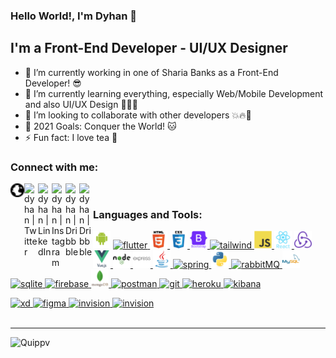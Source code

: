 ### Hello World!, I'm Dyhan 👋

## I'm a Front-End Developer - UI/UX Designer

- 🔭 I’m currently working in one of Sharia Banks as a Front-End Developer! 😎
- 🌱 I’m currently learning everything, especially Web/Mobile Development and also UI/UX Design 🤣🤣🤣
- 👯 I’m looking to collaborate with other developers 💥🔥💫
- 🥅 2021 Goals: Conquer the World! 🐱
- ⚡ Fun fact: I love tea 🍵

### Connect with me:

[<img align="left" alt="Make With MYAP" width="22px" src="https://raw.githubusercontent.com/iconic/open-iconic/master/svg/globe.svg" />](https://www.dyhancrspo.github.io "dyhancrspo")
[<img align="left" alt="dyhan | Twitter" width="22px" src="https://cdn.jsdelivr.net/npm/simple-icons@v3/icons/twitter.svg" />](https://twitter.com/dyhancrspo "@dyhancrspo")
[<img align="left" alt="dyhan | LinkedIn" width="22px" src="https://cdn.jsdelivr.net/npm/simple-icons@v3/icons/linkedin.svg" />](https://www.linkedin.com/in/dyhan-haqnas "Dyhan Haqnas Crespo")
[<img align="left" alt="dyhan | Instagram" width="22px" src="https://cdn.jsdelivr.net/npm/simple-icons@v3/icons/instagram.svg" />](https://www.instagram.com/dyhanhqns "@dyhanhqns")
[<img align="left" alt="dyhan | Dribbble" width="22px" src="https://cdn.jsdelivr.net/npm/simple-icons@v3/icons/dribbble.svg" />](https://www.dribbble.com/dyhancrspo "dyhancrspo")
[<img align="left" alt="dyhan | Dribbble" width="22px" src="https://cdn.jsdelivr.net/npm/simple-icons@v3/icons/github.svg" />](https://www.github.com/dyhancrspo "dyhancrspo")

<br />

### Languages and Tools:

<p align="left"> 
<a href="https://developer.android.com" target="_blank"> <img src="https://raw.githubusercontent.com/devicons/devicon/master/icons/android/android-original-wordmark.svg" alt="android" width="28" height="28"/></a> 
<a href="https://flutter.dev" target="_blank"> <img src="https://www.vectorlogo.zone/logos/flutterio/flutterio-icon.svg" alt="flutter" width="28" height="28"/> </a>
<a href="https://www.w3.org/html/" target="_blank"> <img src="https://raw.githubusercontent.com/devicons/devicon/master/icons/html5/html5-original-wordmark.svg" alt="html5" width="28" height="28"/> </a> 
<a href="https://www.w3.org/css/" target="_blank"> <img src="https://raw.githubusercontent.com/devicons/devicon/c7d326b6009e60442abc35fa45706d6f30ee4c8e/icons/css3/css3-original-wordmark.svg" alt="css3" width="28" height="28"/> </a> 
<a href="https://getbootstrap.com" target="_blank"> <img src="https://raw.githubusercontent.com/devicons/devicon/master/icons/bootstrap/bootstrap-plain-wordmark.svg" alt="bootstrap" width="28" height="28"/> </a> 
<a href="https://tailwindcss.com/" target="_blank"> <img src="https://www.vectorlogo.zone/logos/tailwindcss/tailwindcss-icon.svg" alt="tailwind" width="28" height="28"/> </a> 
<a href="https://developer.mozilla.org/en-US/docs/Web/JavaScript" target="_blank"> <img src="https://raw.githubusercontent.com/devicons/devicon/master/icons/javascript/javascript-original.svg" alt="javascript" width="28" height="28"/> </a> 
<a href="https://reactjs.org/" target="_blank"> <img src="https://raw.githubusercontent.com/devicons/devicon/master/icons/react/react-original-wordmark.svg" alt="react" width="28" height="28"/> </a> 
<a href="https://redux.js.org" target="_blank"> <img src="https://raw.githubusercontent.com/devicons/devicon/master/icons/redux/redux-original.svg" alt="redux" width="28" height="28"/> </a> 
<a href="https://vuejs.org/" target="_blank"> <img src="https://raw.githubusercontent.com/devicons/devicon/master/icons/vuejs/vuejs-original-wordmark.svg" alt="vuejs" width="28" height="28"/> </a> 
<a href="https://nodejs.org" target="_blank"> <img src="https://raw.githubusercontent.com/devicons/devicon/master/icons/nodejs/nodejs-original-wordmark.svg" alt="nodejs" width="28" height="28"/> </a>
<a href="https://expressjs.com" target="_blank"> <img src="https://raw.githubusercontent.com/devicons/devicon/master/icons/express/express-original-wordmark.svg" alt="express" width="28" height="28"/> </a> 
<a href="https://www.java.com" target="_blank"> <img src="https://raw.githubusercontent.com/devicons/devicon/master/icons/java/java-original.svg" alt="java" width="28" height="28"/> </a> 
<a href="https://spring.io/" target="_blank"> <img src="https://www.vectorlogo.zone/logos/springio/springio-icon.svg" alt="spring" width="28" height="28"/> </a> 
<a href="https://www.python.org" target="_blank"> <img src="https://raw.githubusercontent.com/devicons/devicon/master/icons/python/python-original.svg" alt="python" width="28" height="28"/> </a> 
<a href="https://www.rabbitmq.com" target="_blank"> <img src="https://www.vectorlogo.zone/logos/rabbitmq/rabbitmq-icon.svg" alt="rabbitMQ" width="28" height="28"/> </a> 
<a href="https://www.mysql.com/" target="_blank"> <img src="https://raw.githubusercontent.com/devicons/devicon/master/icons/mysql/mysql-original-wordmark.svg" alt="mysql" width="28" height="28"/> </a> 
<a href="https://www.sqlite.org/" target="_blank"> <img src="https://www.vectorlogo.zone/logos/sqlite/sqlite-icon.svg" alt="sqlite" width="28" height="28"/> </a> 
<a href="https://firebase.google.com/" target="_blank"> <img src="https://www.vectorlogo.zone/logos/firebase/firebase-icon.svg" alt="firebase" width="28" height="28"/> </a> 
<a href="https://www.mongodb.com/" target="_blank"> <img src="https://raw.githubusercontent.com/devicons/devicon/master/icons/mongodb/mongodb-original-wordmark.svg" alt="mongodb" width="28" height="28"/> </a> 
<a href="https://postman.com" target="_blank"> <img src="https://www.vectorlogo.zone/logos/getpostman/getpostman-icon.svg" alt="postman" width="28" height="28"/> </a> 
<a href="https://git-scm.com/" target="_blank"> <img src="https://www.vectorlogo.zone/logos/git-scm/git-scm-icon.svg" alt="git" width="28" height="28"/> </a> 
<a href="https://heroku.com" target="_blank"> <img src="https://www.vectorlogo.zone/logos/heroku/heroku-icon.svg" alt="heroku" width="28" height="28"/> </a> 
<a href="https://www.elastic.co/kibana" target="_blank"> <img src="https://www.vectorlogo.zone/logos/elasticco_kibana/elasticco_kibana-icon.svg" alt="kibana" width="28" height="28"/> </a> </p>
<a href="https://www.adobe.com/products/xd.html" target="_blank"> <img src="https://cdn.worldvectorlogo.com/logos/adobe-xd.svg" alt="xd" width="28" height="28"/> </a> 
<a href="https://www.figma.com/" target="_blank"> <img src="https://www.vectorlogo.zone/logos/figma/figma-icon.svg" alt="figma" width="28" height="28"/> </a> 
<a href="https://www.invisionapp.com/" target="_blank"> <img src="https://www.vectorlogo.zone/logos/invisionapp/invisionapp-icon.svg" alt="invision" width="28" height="28"/> </a>
<a href="https://zeplin.io/" target="_blank"> <img src="https://www.vectorlogo.zone/logos/zeplinio/zeplinio-icon.svg" alt="invision" width="28" height="28"/> </a>

<br />
<br />

---

<img align="left" alt="Quippv" src="https://github-readme-stats.vercel.app/api?username=dyhancrspo&show_icons=true&hide_border=true" />
